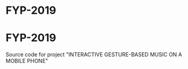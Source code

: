 # FYP-2019
# FYP-2019

Source code for project "INTERACTIVE GESTURE-BASED MUSIC ON A MOBILE PHONE"

